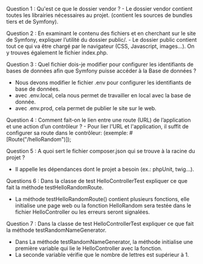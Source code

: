 Question 1 : Qu'est ce que le dossier vendor ? 
    - Le dossier vendor contient toutes les librairies nécessaires au projet. (contient les sources de bundles tiers et de Symfony).

Question 2 : En examinant le contenu des fichiers et en cherchant sur le site de Symfony, expliquer l’utilité du dossier public/.
    - Le dossier public contient tout ce qui va être chargé par le navigateur (CSS, Javascript, images...). On y trouves également le fichier index.php.

Question 3 : Quel fichier dois-je modifier pour configurer les identifiants de bases de données afin que Symfony puisse accéder à la Base de données ?
 - Nous devons modifier le fichier .env pour configurer les identifiants de base de données.
 - avec .env.local, cela nous permet de travailler en local avec la base de donnée.
 - avec .env.prod, cela permet de publier le site sur le web.

Question 4 : Comment fait-on le lien entre une route (URL) de l’application et une action d’un contrôleur ?
    - Pour lier l'URL et l'application, il suffit de configurer sa route dans le contrôleur: (exemple:  #[Route("/helloRandom")]);

Question 5 : A quoi sert le fichier composer.json qui se trouve à la racine du projet ?
- Il appelle les dépendances dont le projet a besoin (ex.: phpUnit, twig...).

Questions 6 : Dans la classe de test HelloControllerTest expliquer ce que fait la méthode testHelloRandomRoute.
- La méthode testHelloRandomRoute() contient plusieurs fonctions, elle initialise une page web ou la fonction HelloRandom sera testée dans le fichier HelloController ou les erreurs seront signalées.

Question 7 : Dans la classe de test HelloControllerTest expliquer ce que fait la méthode testRandomNameGenerator.
- Dans La méthode testRandomNameGenerator, la méthode initialise une première variable qui lie le HelloController avec la fonction.
- La seconde variable vérifie que le nombre de lettres est supérieur à 1.
